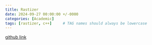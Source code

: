 ```yaml
---
title: Rastizer
date: 2024-09-27 00:00:00 +/-0000
categories: [Academic]
tags: [rastizer, c++]     # TAG names should always be lowercase
---
```


[github link](https://github.com/MomentaryRainY/tinyRenderer)
